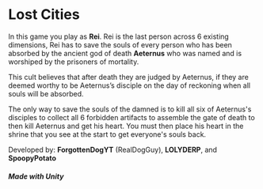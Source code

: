 # **Lost Cities**

In this game you play as **Rei**. Rei is the last person across 6 existing dimensions, Rei has to save the souls of every person who has been absorbed by the ancient god of death **Aeternus** who was named and is worshiped by the prisoners of mortality. 

This cult believes that after death they are judged by Aeternus, if they are deemed worthy to be Aeternus’s disciple on the day of reckoning when all souls will be absorbed. 

The only way to save the souls of the damned is to kill all six of Aeternus's disciples to collect all 6 forbidden artifacts to assemble the gate of death to then kill Aeternus and get his heart. You must then place his heart in the shrine that you see at the start to get everyone's souls back.

Developed by: **ForgottenDogYT** (RealDogGuy), **LOLYDERP**, and **SpoopyPotato**

##### Made with Unity